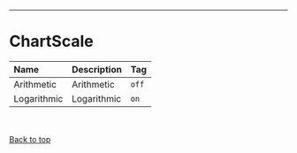 
---


# ChartScale #

| **Name** | **Description** | **Tag** |
|:---------|:----------------|:--------|
| Arithmetic | Arithmetic | `off` |
| Logarithmic | Logarithmic | `on` |

<br></br>
[Back to top](enumChartScale#ChartScale.md)